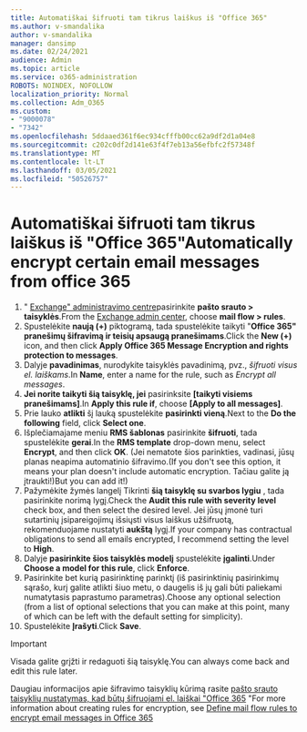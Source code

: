 ```yaml
---
title: Automatiškai šifruoti tam tikrus laiškus iš "Office 365"
ms.author: v-smandalika
author: v-smandalika
manager: dansimp
ms.date: 02/24/2021
audience: Admin
ms.topic: article
ms.service: o365-administration
ROBOTS: NOINDEX, NOFOLLOW
localization_priority: Normal
ms.collection: Adm_O365
ms.custom:
- "9000078"
- "7342"
ms.openlocfilehash: 5ddaaed361f6ec934cfffb00cc62a9df2d1a04e8
ms.sourcegitcommit: c202c0df2d141e63f4f7eb13a56efbfc2f57348f
ms.translationtype: MT
ms.contentlocale: lt-LT
ms.lasthandoff: 03/05/2021
ms.locfileid: "50526757"
---
```

# <a name="automatically-encrypt-certain-email-messages-from-office-365"></a><span data-ttu-id="4eee3-102">Automatiškai šifruoti tam tikrus laiškus iš "Office 365"</span><span class="sxs-lookup"><span data-stu-id="4eee3-102">Automatically encrypt certain email messages from office 365</span></span>

1. <span data-ttu-id="4eee3-103">" [Exchange" administravimo centre](https://outlook.office365.com/ecp/)pasirinkite **pašto srauto > taisyklės**.</span><span class="sxs-lookup"><span data-stu-id="4eee3-103">From the [Exchange admin center](https://outlook.office365.com/ecp/), choose **mail flow > rules**.</span></span> 
2. <span data-ttu-id="4eee3-104">Spustelėkite **naują (+)** piktogramą, tada spustelėkite taikyti "**Office 365" pranešimų šifravimą ir teisių apsaugą pranešimams**.</span><span class="sxs-lookup"><span data-stu-id="4eee3-104">Click the **New (+)** icon, and then click **Apply Office 365 Message Encryption and rights protection to messages**.</span></span>
3. <span data-ttu-id="4eee3-105">Dalyje **pavadinimas**, nurodykite taisyklės pavadinimą, pvz., *šifruoti visus el. laiškams*.</span><span class="sxs-lookup"><span data-stu-id="4eee3-105">In **Name**, enter a name for the rule, such as *Encrypt all messages*.</span></span>
4. <span data-ttu-id="4eee3-106">**Jei norite taikyti šią taisyklę, jei** pasirinksite **[taikyti visiems pranešimams]**.</span><span class="sxs-lookup"><span data-stu-id="4eee3-106">In **Apply this rule if**, choose **[Apply to all messages]**.</span></span> 
5. <span data-ttu-id="4eee3-107">Prie lauko **atlikti** šį lauką spustelėkite **pasirinkti vieną**.</span><span class="sxs-lookup"><span data-stu-id="4eee3-107">Next to the **Do the following** field, click **Select one**.</span></span> 
6. <span data-ttu-id="4eee3-108">Išplečiamajame meniu **RMS šablonas** pasirinkite **šifruoti**, tada spustelėkite **gerai**.</span><span class="sxs-lookup"><span data-stu-id="4eee3-108">In the **RMS template** drop-down menu, select **Encrypt**, and then click **OK**.</span></span> <span data-ttu-id="4eee3-109">(Jei nematote šios parinkties, vadinasi, jūsų planas neapima automatinio šifravimo.</span><span class="sxs-lookup"><span data-stu-id="4eee3-109">(If you don't see this option, it means your plan doesn't include automatic encryption.</span></span> <span data-ttu-id="4eee3-110">Tačiau galite ją įtraukti!)</span><span class="sxs-lookup"><span data-stu-id="4eee3-110">But you can add it!)</span></span>
7. <span data-ttu-id="4eee3-111">Pažymėkite žymės langelį Tikrinti **šią taisyklę su svarbos lygiu** , tada pasirinkite norimą lygį.</span><span class="sxs-lookup"><span data-stu-id="4eee3-111">Check the **Audit this rule with severity level** check box, and then select the desired level.</span></span> <span data-ttu-id="4eee3-112">Jei jūsų įmonė turi sutartinių įsipareigojimų išsiųsti visus laiškus užšifruotą, rekomenduojame nustatyti **aukštą** lygį.</span><span class="sxs-lookup"><span data-stu-id="4eee3-112">If your company has contractual obligations to send all emails encrypted, I recommend setting the level to **High**.</span></span>
8. <span data-ttu-id="4eee3-113">Dalyje **pasirinkite šios taisyklės modelį** spustelėkite **įgalinti**.</span><span class="sxs-lookup"><span data-stu-id="4eee3-113">Under **Choose a model for this rule**, click **Enforce**.</span></span> 
9. <span data-ttu-id="4eee3-114">Pasirinkite bet kurią pasirinktinę parinktį (iš pasirinktinių pasirinkimų sąrašo, kurį galite atlikti šiuo metu, o daugelis iš jų gali būti paliekami numatytasis paprastumo parametras).</span><span class="sxs-lookup"><span data-stu-id="4eee3-114">Choose any optional selection (from a list of optional selections that you can make at this point, many of which can be left with the default setting for simplicity).</span></span>
10. <span data-ttu-id="4eee3-115">Spustelėkite **Įrašyti**.</span><span class="sxs-lookup"><span data-stu-id="4eee3-115">Click **Save**.</span></span>

> [!IMPORTANT]
> <span data-ttu-id="4eee3-116">Visada galite grįžti ir redaguoti šią taisyklę.</span><span class="sxs-lookup"><span data-stu-id="4eee3-116">You can always come back and edit this rule later.</span></span>

<span data-ttu-id="4eee3-117">Daugiau informacijos apie šifravimo taisyklių kūrimą rasite [pašto srauto taisyklių nustatymas, kad būtų šifruojami el. laiškai "Office 365](https://docs.microsoft.com/microsoft-365/compliance/define-mail-flow-rules-to-encrypt-email) "</span><span class="sxs-lookup"><span data-stu-id="4eee3-117">For more information about creating rules for encryption, see [Define mail flow rules to encrypt email messages in Office 365](https://docs.microsoft.com/microsoft-365/compliance/define-mail-flow-rules-to-encrypt-email)</span></span>

